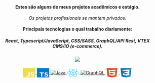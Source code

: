 <h4 align="center" style="margin: 0;">Estes são alguns de meus projetos acadêmicos e estágio.</h4>
<h6 align="center" style="margin: 18px;">Os projetos profissionais se mantem privados.</h6>

<h4 align="center" style="margin: 0;">
  <strong>
    Principais tecnologias o qual trabalho diariamente:
  </strong>
</h4>
<div align="center" style="margin: 19px 0 25px;">
  <h5>React, Typescript/JavaScript, CSS/SASS, GraphQL/API Rest, VTEX CMS/iO (e-commerce).</h5>
</div>
<div align="center">
  <a href="https://github.com/MarceloAugustoMonteiro">
  <img height="180em" src="https://github-readme-stats.vercel.app/api/top-langs/?username=marceloaugustomonteiro&layout=compact&langs_count=7&theme=dracula"/>
</div>
<div align="center" style="display: inline_block"><br>
  <img align="center" alt="JavaScript" height="30" width="40" src="https://raw.githubusercontent.com/devicons/devicon/master/icons/javascript/javascript-plain.svg">
  <img align="center" alt="Typescript" height="30" width="40" src="https://raw.githubusercontent.com/devicons/devicon/master/icons/typescript/typescript-plain.svg"> 
  <img align="center" alt="Java" height="37" width="47" src="https://cdn.jsdelivr.net/gh/devicons/devicon/icons/java/java-original-wordmark.svg">
  <img align="center" alt="React" height="30" width="40" src="https://raw.githubusercontent.com/devicons/devicon/master/icons/react/react-original.svg">
  <img align="center" alt="GraphQL" height="40" width="40" src="https://raw.githubusercontent.com/graphql/graphql-playground/main/packages/graphql-playground-electron/static/icons/icon.ico">
  <img align="center" alt="HTML" height="30" width="40" src="https://raw.githubusercontent.com/devicons/devicon/master/icons/html5/html5-original.svg">
  <img align="center" alt="CSS" height="30" width="40" src="https://raw.githubusercontent.com/devicons/devicon/master/icons/css3/css3-original.svg">
</div>

